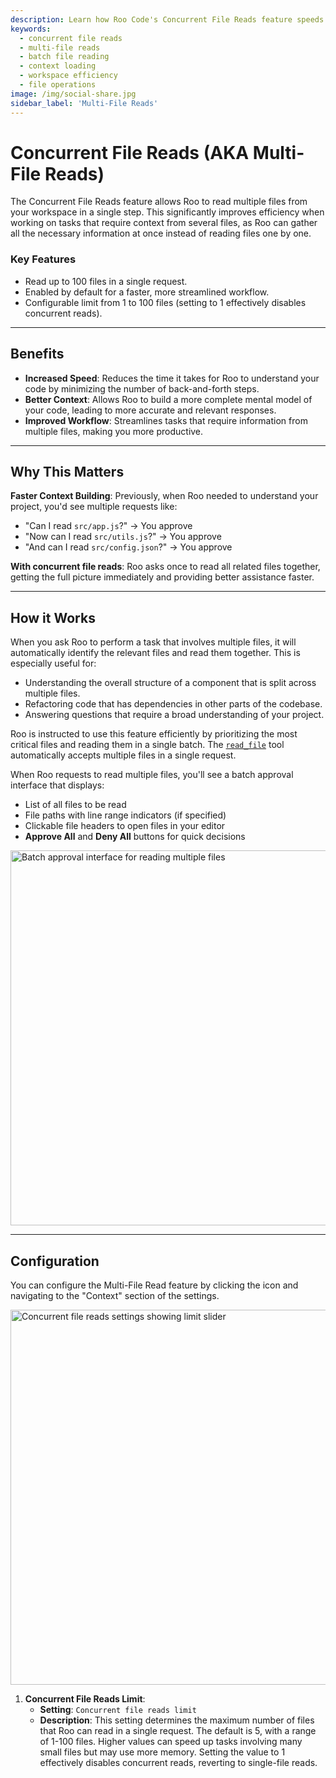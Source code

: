 ```yaml
---
description: Learn how Roo Code's Concurrent File Reads feature speeds up development by reading up to 100 files simultaneously for better context understanding.
keywords:
  - concurrent file reads
  - multi-file reads
  - batch file reading
  - context loading
  - workspace efficiency
  - file operations
image: /img/social-share.jpg
sidebar_label: 'Multi-File Reads'
---
```


# Concurrent File Reads (AKA Multi-File Reads)

The Concurrent File Reads feature allows Roo to read multiple files from your workspace in a single step. This significantly improves efficiency when working on tasks that require context from several files, as Roo can gather all the necessary information at once instead of reading files one by one.


### Key Features
- Read up to 100 files in a single request.
- Enabled by default for a faster, more streamlined workflow.
- Configurable limit from 1 to 100 files (setting to 1 effectively disables concurrent reads).

---

## Benefits

-   **Increased Speed**: Reduces the time it takes for Roo to understand your code by minimizing the number of back-and-forth steps.
-   **Better Context**: Allows Roo to build a more complete mental model of your code, leading to more accurate and relevant responses.
-   **Improved Workflow**: Streamlines tasks that require information from multiple files, making you more productive.

---

## Why This Matters

**Faster Context Building**: Previously, when Roo needed to understand your project, you'd see multiple requests like:
- "Can I read `src/app.js`?" → You approve
- "Now can I read `src/utils.js`?" → You approve
- "And can I read `src/config.json`?" → You approve

**With concurrent file reads**: Roo asks once to read all related files together, getting the full picture immediately and providing better assistance faster.

---

## How it Works

When you ask Roo to perform a task that involves multiple files, it will automatically identify the relevant files and read them together. This is especially useful for:

-   Understanding the overall structure of a component that is split across multiple files.
-   Refactoring code that has dependencies in other parts of the codebase.
-   Answering questions that require a broad understanding of your project.

Roo is instructed to use this feature efficiently by prioritizing the most critical files and reading them in a single batch. The [`read_file`](/advanced-usage/available-tools/read-file) tool automatically accepts multiple files in a single request.

When Roo requests to read multiple files, you'll see a batch approval interface that displays:

- List of all files to be read
- File paths with line range indicators (if specified)
- Clickable file headers to open files in your editor
- **Approve All** and **Deny All** buttons for quick decisions

<img src="/img/concurrent-file-reads/concurrent-file-reads-2.png" alt="Batch approval interface for reading multiple files" width="600" />

---

## Configuration

You can configure the Multi-File Read feature by clicking the <Codicon name="gear" /> icon and navigating to the "Context" section of the settings.

<img src="/img/concurrent-file-reads/concurrent-file-reads-1.png" alt="Concurrent file reads settings showing limit slider" width="600" />

1.  **Concurrent File Reads Limit**:
    *   **Setting**: `Concurrent file reads limit`
    *   **Description**: This setting determines the maximum number of files that Roo can read in a single request. The default is 5, with a range of 1-100 files. Higher values can speed up tasks involving many small files but may use more memory. Setting the value to 1 effectively disables concurrent reads, reverting to single-file reads.
